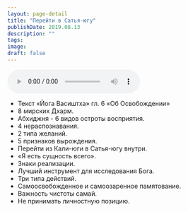 ```yaml
---
layout: page-detail
title: "Перейти в Сатья-югу"
publishDate: 2019.08.13
description: ""
tags:
image:
draft: false
---
```


<audio title="2019.08.13 - Перейти в Сатья-югу.mp3" src="/upload/iblock/ea9/ea9f3e2a1f5bee3eaf32059ec6d9c876.mp3" controls=""></audio>

* Текст «Йога Васиштха» гл. 6 «Об Освобождении»
* 8 мирских Дхарм.
* Абхиджня - 6 видов остроты восприятия.
* 4 нераспознавания.
* 2 типа желаний.
* 5 признаков вырождения.
* Перейти из Кали-юги в Сатья-югу внутри.
* «Я есть сущность всего».
* Знаки реализации.
* Лучший инструмент для исследования Бога.
* Три типа действий.
* Самоосвобожденное и самоозаренное памятование.
* Важность чистоты самай.
* Не принимать личностную позицию.

  
